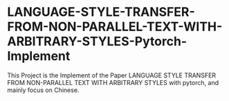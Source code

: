 # LANGUAGE-STYLE-TRANSFER-FROM-NON-PARALLEL-TEXT-WITH-ARBITRARY-STYLES-Pytorch-Implement
This Project is the Implement of the Paper LANGUAGE STYLE TRANSFER FROM NON-PARALLEL TEXT WITH ARBITRARY STYLES with pytorch, and mainly focus on Chinese.
